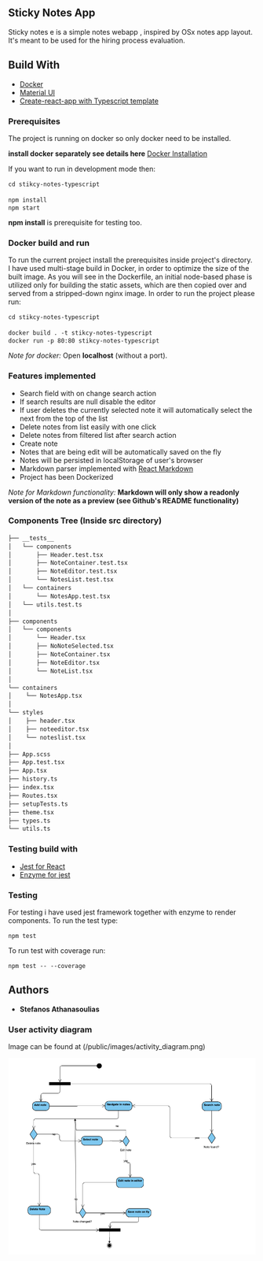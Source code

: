 ## Sticky Notes App

Sticky notes e is a simple notes webapp , inspired by
OSx notes app layout. It's meant to be used for the hiring process evaluation.

## Build With

* [Docker](https://www.docker.com/)
* [Material UI](https://material-ui.com/)
* [Create-react-app with Typescript template](https://create-react-app.dev/docs/adding-typescript/)

### Prerequisites

The project is running on docker so only docker need to be installed.

 **install docker separately see details here** [Docker Installation](https://docs.docker.com/install/)

If you want to run in development mode then:

```
cd stikcy-notes-typescript

npm install
npm start
```

 **npm install** is prerequisite for testing too.

### Docker build and run

To run the current project install the prerequisites inside project's directory.
I have used multi-stage build in Docker, in order to optimize the size of the built image. 
As you will see in the Dockerfile, an initial node-based phase is utilized only for building the static assets, which are then copied over and served from a stripped-down nginx image. 
In order to run the project please run:

```
cd stikcy-notes-typescript

docker build . -t stikcy-notes-typescript
docker run -p 80:80 stikcy-notes-typescript
```

 *Note for docker:* Open **localhost** (without a port).

### Features implemented
* Search field with on change search action
* If search results are null disable the editor
* If user deletes the currently selected note it will automatically select the next from the top of the list
* Delete notes from list easily with one click
* Delete notes from filtered list after search action
* Create note
* Notes that are being edit will be automatically saved on the fly
* Notes will be persisted in localStorage of user's browser
* Markdown parser implemented with [React Markdown](https://github.com/rexxars/react-markdown)
* Project has been Dockerized 

<i>Note for Markdown functionality:</i> <strong>Markdown will only show a readonly version of the note as a preview (see Github's README functionality)</strong>

### Components Tree (Inside src directory)

```bash
├── __tests__
│   └── components
│       ├── Header.test.tsx
│       ├── NoteContainer.test.tsx
│       ├── NoteEditor.test.tsx
│       └── NotesList.test.tsx
│   └── containers
│       └── NotesApp.test.tsx
│   └── utils.test.ts
│  
├── components
│   └── components
│       └── Header.tsx
│       ├── NoNoteSelected.tsx
│       ├── NoteContainer.tsx
│       ├── NoteEditor.tsx
│       └── NoteList.tsx
│  
└── containers
│    └── NotesApp.tsx
│  
└── styles
│    ├── header.tsx
│    ├── noteeditor.tsx
│    └── noteslist.tsx
│  
├── App.scss
├── App.test.tsx
├── App.tsx
├── history.ts
├── index.tsx
├── Routes.tsx
├── setupTests.ts
├── theme.tsx
├── types.ts
└── utils.ts
```

### Testing build with

* [Jest for React](https://jestjs.io/)
* [Enzyme for jest](https://enzymejs.github.io/enzyme/)

### Testing

For testing i have used jest framework together with enzyme to render components.
To run the test type:

```
npm test
```

To run test with coverage run:

```
npm test -- --coverage
```

## Authors

* **Stefanos Athanasoulias**

### User activity diagram

Image can be found at (/public/images/activity_diagram.png)

![activity diagram](/public/images/activity_diagram.png)
